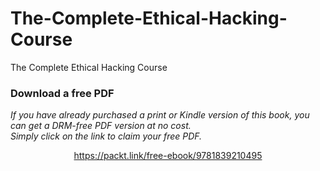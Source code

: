 # The-Complete-Ethical-Hacking-Course
The Complete Ethical Hacking Course
### Download a free PDF

 <i>If you have already purchased a print or Kindle version of this book, you can get a DRM-free PDF version at no cost.<br>Simply click on the link to claim your free PDF.</i>
<p align="center"> <a href="https://packt.link/free-ebook/9781839210495">https://packt.link/free-ebook/9781839210495 </a> </p>